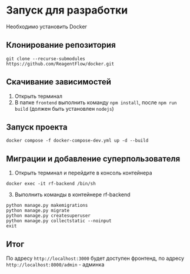 # Запуск для разработки 
Необходимо установить Docker

## Клонирование репозитория
```
git clone --recurse-submodules https://github.com/ReagentFlow/docker.git
```

## Скачивание зависимостей
1. Открыть терминал
3. В папке `frontend` выполнить команду `npm install`, после `npm run build` (должен быть установлен `nodejs`)

## Запуск проекта
```
docker compose -f docker-compose-dev.yml up -d --build
```

## Миграции и добавление суперпользователя

1. Открыть терминал и перейдите в консоль контейнера
```
docker exec -it rf-backend /bin/sh
```
3. Выполнить команды в контейнере rf-backend
```
python manage.py makemigrations
python manage.py migrate
python manage.py createsuperuser
python manage.py collectstatic --noinput
exit
```

## Итог

По адресу `http://localhost:3000` будет доступен фронтенд, по адресу `http://localhost:8000/admin` - админка
